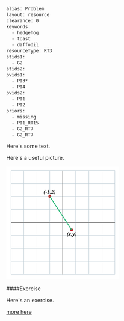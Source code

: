 ````
alias: Problem
layout: resource
clearance: 0
keywords: 
  - hedgehog
  - toast
  - daffodil
resourceType: RT3
stids1:
  - G2
stids2:
pvids1:
  - PI3*
  - PI4
pvids2: 
  - PI1
  - PI2
priors:
  - missing
  - PI1_RT15
  - G2_RT7
  - G2_RT7
````

Here's some text.

Here's a useful picture.

<!-- ADD PICTURE OF AXES WITH THESE TWO POINTS MARKED AND A LINE SHOWING THE DISTANCE BETWEEN THEM -->
![Picture](xy12-1.png)



<div class="well">####Exercise

Here's an exercise.</div>

[<span class="icon-folder-open"></span> more here](../G2_RT7/index.html)
